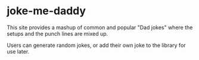 # joke-me-daddy
This site provides a mashup of common and popular "Dad jokes" where the setups and the punch lines are mixed up.

Users can generate random jokes, or add their own joke to the library for use later.

